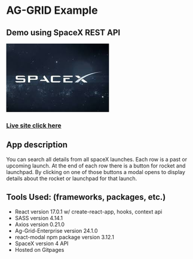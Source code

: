# AG-GRID Example

## Demo using SpaceX REST API

![SpaceX Logo](./src/assets/images/spaceX-logo.jpg)

### [Live site click here](https://cwander83.github.io/Ag-Grid-SpaceX-Launches/)

## App description

You can search all details from all spaceX launches.
Each row is a past or upcoming launch.
At the end of each row there is a button for rocket and launchpad.
By clicking on one of those buttons a modal opens to display details
about the rocket or launchpad for that launch.

## Tools Used: (frameworks, packages, etc.)

- React version 17.0.1 w/ create-react-app, hooks, context api
- SASS version 4.14.1
- Axios version 0.21.0
- Ag-Grid-Enterprise version 24.1.0
- react-modal npm package version 3.12.1
- SpaceX version 4 API
- Hosted on Gitpages

